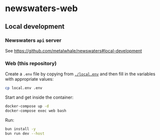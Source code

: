 # newswaters-web

## Local development
### Newswaters `api` server
See https://github.com/metalwhale/newswaters#local-development

### Web (this repository)
Create a `.env` file by copying from [`./local.env`](./local.env) and then fill in the variables with appropriate values:
```bash
cp local.env .env
```
Start and get inside the container:
```bash
docker-compose up -d
docker-compose exec web bash
```
Run:
```bash
bun install -y
bun run dev --host
```
